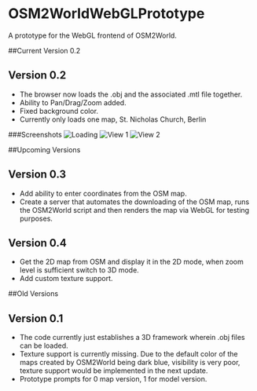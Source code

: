# OSM2WorldWebGLPrototype 
A prototype for the WebGL frontend of OSM2World.

##Current Version 0.2

Version 0.2
------------
* The browser now loads the .obj and the associated .mtl file together.
* Ability to Pan/Drag/Zoom added.
* Fixed background color.
* Currently only loads one map, St. Nicholas Church, Berlin

###Screenshots
![Loading](http://i.imgur.com/lZHmQTQ.png)
![View 1](http://i.imgur.com/PSyewWf.png)
![View 2](http://i.imgur.com/RqQ92qO.png)


##Upcoming Versions

Version 0.3
------------

* Add ability to enter coordinates from the OSM map.
* Create a server that automates the downloading of the OSM map, runs the OSM2World script and then renders the map via WebGL for testing purposes.

Version 0.4
-----------

* Get the 2D map from OSM and display it in the 2D mode, when zoom level is sufficient switch to 3D mode.
* Add custom texture support.



##Old Versions

Version 0.1 
------------
* The code currently just establishes a 3D framework wherein .obj files can be loaded. 
* Texture support is currently missing. Due to the default color of the maps created by OSM2World being dark blue, visibility is very poor, texture support would be implemented in the next update.
* Prototype prompts for 0 map version, 1 for model version.
